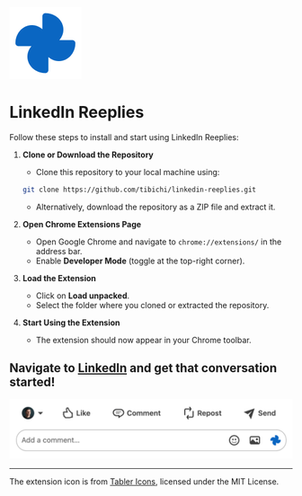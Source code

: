 ![LinkedIn Reeplies Logo](images/icon128.png)

# LinkedIn Reeplies

Follow these steps to install and start using LinkedIn Reeplies:

1. **Clone or Download the Repository**
   - Clone this repository to your local machine using:
   ```bash
   git clone https://github.com/tibichi/linkedin-reeplies.git
   ```
   - Alternatively, download the repository as a ZIP file and extract it.

2. **Open Chrome Extensions Page**
   - Open Google Chrome and navigate to `chrome://extensions/` in the address bar.
   - Enable **Developer Mode** (toggle at the top-right corner).

3. **Load the Extension**
   - Click on **Load unpacked**.
   - Select the folder where you cloned or extracted the repository.

4. **Start Using the Extension**
   - The extension should now appear in your Chrome toolbar.

## Navigate to [LinkedIn](https://www.linkedin.com/) and get that conversation started!

![LinkedIn Reeplies](images/linkedin.png)

---

The extension icon is from [Tabler Icons](https://tabler.io/icons), licensed under the MIT License.